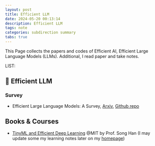 ```yaml
---
layout: post
title: Efficient LLM
date: 2024-05-20 00:13:14
description: Efficient LLM
tags: note
categories: subdirection summary
tabs: true
---
```


This Page collects the papers and codes of Efficient AI, Efficient Large Language Models (LLMs). Additional, I read paper and take notes.

LIST: 

## 🦙 Efficient LLM
### Survey
-   Efficient Large Language Models: A Survey, [Arxiv](https://arxiv.org/abs/2312.03863), [Github repo](https://github.com/AIoT-MLSys-Lab/Efficient-LLMs-Survey)



## Books & Courses

-   [TinyML and Efficient Deep Learning](https://efficientml.ai/) @MIT by Prof. Song Han (I may update some my learning notes later on my [homepage](https://fscdc.github.io/))
